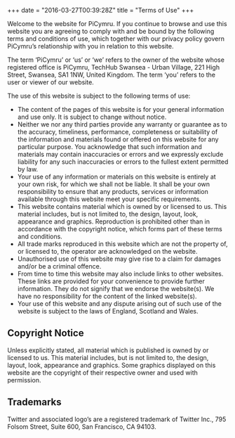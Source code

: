 +++
date = "2016-03-27T00:39:28Z"
title = "Terms of Use"
+++

Welcome to the website for PiCymru. If you continue to browse and use this website you are agreeing to comply with and be bound by the following terms and conditions of use, which together with our privacy policy govern PiCymru’s relationship with you in relation to this website.

The term ‘PiCymru’ or ‘us’ or ‘we’ refers to the owner of the website whose registered office is PiCymru, TechHub Swansea - Urban Village, 221 High Street, Swansea, SA1 1NW, United Kingdom. The term ‘you’ refers to the user or viewer of our website.

The use of this website is subject to the following terms of use:

* The content of the pages of this website is for your general information and use only. It is subject to change without notice.  
* Neither we nor any third parties provide any warranty or guarantee as to the accuracy, timeliness, performance, completeness or suitability of the information and materials found or offered on this website for any particular purpose. You acknowledge that such information and materials may contain inaccuracies or errors and we expressly exclude liability for any such inaccuracies or errors to the fullest extent permitted by law.
* Your use of any information or materials on this website is entirely at your own risk, for which we shall not be liable. It shall be your own responsibility to ensure that any products, services or information available through this website meet your specific requirements.
* This website contains material which is owned by or licensed to us. This material includes, but is not limited to, the design, layout, look, appearance and graphics. Reproduction is prohibited other than in accordance with the copyright notice, which forms part of these terms and conditions.
* All trade marks reproduced in this website which are not the property of, or licensed to, the operator are acknowledged on the website.
* Unauthorised use of this website may give rise to a claim for damages and/or be a criminal offence.
* From time to time this website may also include links to other websites. These links are provided for your convenience to provide further information. They do not signify that we endorse the website(s). We have no responsibility for the content of the linked website(s).
* Your use of this website and any dispute arising out of such use of the website is subject to the laws of England, Scotland and Wales.

## Copyright Notice

Unless explicitly stated, all material which is published is owned by or licensed to us. This material includes, but is not limited to, the design, layout, look, appearance and graphics. Some graphics displayed on this website are the copyright of their respective owner and used with permission.

## Trademarks

Twitter and associated logo’s are a registered trademark of Twitter Inc., 795 Folsom Street, Suite 600, San Francisco, CA 94103.